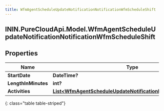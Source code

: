 ```yaml
---
title: WfmAgentScheduleUpdateNotificationNotificationWfmScheduleShift
---
```

## ININ.PureCloudApi.Model.WfmAgentScheduleUpdateNotificationNotificationWfmScheduleShift

## Properties

|Name | Type | Description | Notes|
|------------ | ------------- | ------------- | -------------|
| **StartDate** | **DateTime?** |  | [optional] |
| **LengthInMinutes** | **int?** |  | [optional] |
| **Activities** | [**List&lt;WfmAgentScheduleUpdateNotificationNotificationActivities&gt;**](WfmAgentScheduleUpdateNotificationNotificationActivities.html) |  | [optional] |
{: class="table table-striped"}



